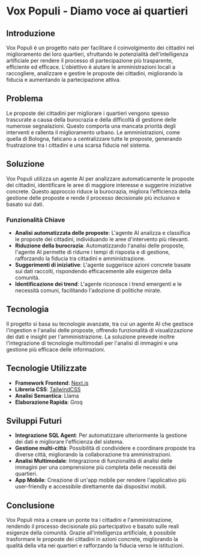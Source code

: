 # Vox Populi - Diamo voce ai quartieri

## Introduzione

Vox Populi è un progetto nato per facilitare il coinvolgimento dei cittadini nel miglioramento dei loro quartieri, sfruttando le potenzialità dell'intelligenza artificiale per rendere il processo di partecipazione più trasparente, efficiente ed efficace. L'obiettivo è aiutare le amministrazioni locali a raccogliere, analizzare e gestire le proposte dei cittadini, migliorando la fiducia e aumentando la partecipazione attiva.

## Problema

Le proposte dei cittadini per migliorare i quartieri vengono spesso trascurate a causa della burocrazia e della difficoltà di gestione delle numerose segnalazioni. Questo comporta una mancata priorità degli interventi e rallenta il miglioramento urbano. Le amministrazioni, come quella di Bologna, faticano a centralizzare tutte le proposte, generando frustrazione tra i cittadini e una scarsa fiducia nel sistema.

## Soluzione

Vox Populi utilizza un agente AI per analizzare automaticamente le proposte dei cittadini, identificare le aree di maggiore interesse e suggerire iniziative concrete. Questo approccio riduce la burocrazia, migliora l'efficienza della gestione delle proposte e rende il processo decisionale più inclusivo e basato sui dati.

### Funzionalità Chiave

- **Analisi automatizzata delle proposte**: L'agente AI analizza e classifica le proposte dei cittadini, individuando le aree d'intervento più rilevanti.
- **Riduzione della burocrazia**: Automatizzando l'analisi delle proposte, l'agente AI permette di ridurre i tempi di risposta e di gestione, rafforzando la fiducia tra cittadini e amministrazione.
- **Suggerimenti di iniziative**: L'agente suggerisce azioni concrete basate sui dati raccolti, rispondendo efficacemente alle esigenze della comunità.
- **Identificazione dei trend**: L'agente riconosce i trend emergenti e le necessità comuni, facilitando l'adozione di politiche mirate.

## Tecnologia

Il progetto si basa su tecnologie avanzate, tra cui un agente AI che gestisce l'ingestion e l'analisi delle proposte, offrendo funzionalità di visualizzazione dei dati e insight per l'amministrazione. La soluzione prevede inoltre l'integrazione di tecnologie multimodali per l'analisi di immagini e una gestione più efficace delle informazioni.

## **Tecnologie Utilizzate**
- **Framework Frontend**: [Next.js](https://nextjs.org/)
- **Libreria CSS**: [TailwindCSS](https://tailwindcss.com/)
- **Analisi Semantica**: Llama
- **Elaborazione Rapida**: Groq

## Sviluppi Futuri

- **Integrazione SQL Agent**: Per automatizzare ulteriormente la gestione dei dati e migliorare l'efficienza del sistema.
- **Gestione multi-città**: Possibilità di condividere e coordinare proposte tra diverse città, migliorando la collaborazione tra amministrazioni.
- **Analisi Multimodale**: Integrazione di funzionalità di analisi delle immagini per una comprensione più completa delle necessità dei quartieri.
- **App Mobile**: Creazione di un'app mobile per rendere l'applicativo più user-friendly e accessibile direttamente dai dispositivi mobili.

## Conclusione

Vox Populi mira a creare un ponte tra i cittadini e l'amministrazione, rendendo il processo decisionale più partecipativo e basato sulle reali esigenze della comunità. Grazie all'intelligenza artificiale, è possibile trasformare le proposte dei cittadini in azioni concrete, migliorando la qualità della vita nei quartieri e rafforzando la fiducia verso le istituzioni.
